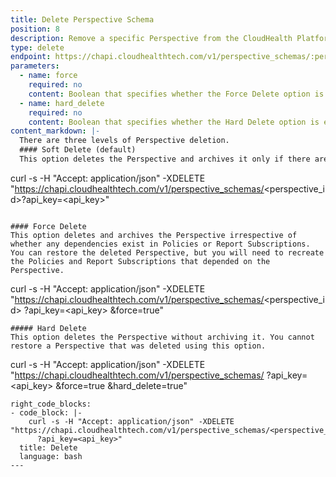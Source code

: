 ```yaml
---
title: Delete Perspective Schema
position: 8
description: Remove a specific Perspective from the CloudHealth Platform. You can perform a soft (default), forced, or hard deletion.
type: delete
endpoint: https://chapi.cloudhealthtech.com/v1/perspective_schemas/:perspective-id
parameters:
  - name: force
    required: no
    content: Boolean that specifies whether the Force Delete option is exercised. See [Force Delete](#force-delete).
  - name: hard_delete
    required: no
    content: Boolean that specifies whether the Hard Delete option is exercised. See [Hard Delete](#hard-delete).
content_markdown: |-
  There are three levels of Perspective deletion.
  #### Soft Delete (default)
  This option deletes the Perspective and archives it only if there are no Perspective dependencies such as Policies and Report Subscriptions. You can restore the deleted Perspective.

  ```
  curl -s -H "Accept: application/json" -XDELETE "https://chapi.cloudhealthtech.com/v1/perspective_schemas/<perspective_id>?api_key=<api_key>"
  ```

  #### Force Delete
  This option deletes and archives the Perspective irrespective of whether any dependencies exist in Policies or Report Subscriptions. You can restore the deleted Perspective, but you will need to recreate the Policies and Report Subscriptions that depended on the Perspective.

  ```
  curl -s -H "Accept: application/json" -XDELETE "https://chapi.cloudhealthtech.com/v1/perspective_schemas/<perspective_id>
    ?api_key=<api_key>
    &force=true"
  ```
  ##### Hard Delete
  This option deletes the Perspective without archiving it. You cannot restore a Perspective that was deleted using this option.

  ```
  curl -s -H "Accept: application/json" -XDELETE "https://chapi.cloudhealthtech.com/v1/perspective_schemas/<perspective id>
    ?api_key=<api_key>
    &force=true
    &hard_delete=true"
  ```
right_code_blocks:
  - code_block: |-
      curl -s -H "Accept: application/json" -XDELETE "https://chapi.cloudhealthtech.com/v1/perspective_schemas/<perspective_id>
        ?api_key=<api_key>"
    title: Delete
    language: bash
---
```

